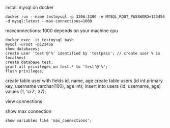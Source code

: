 install mysql on docker
```
docker run --name testmysql -p 3306:3306 -e MYSQL_ROOT_PASSWORD=123456 -d mysql:latest --max-connections=1000
```
maxconnections: 1000 depends on your machine cpu

```
docker exec -it testmysql bash
mysql -uroot -p123456
show databases;
create user 'test'@'%' identified by 'testpass'; // create user % is localhost 
create database test;
grant all privileges on test.* to 'test'@'%';
flush privileges;
```
create table user with fields id, name, age
create table users (id int primary key, username varchar(100), age int);
insert into users (id, username, age) values (1, 'cr7', 37);

view connections

show max connection
```
show variables like 'max_connections';
```